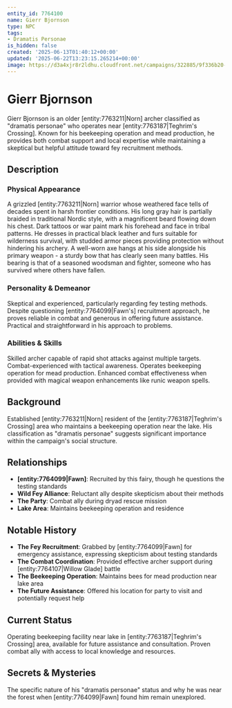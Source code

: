 ```yaml
---
entity_id: 7764100
name: Gierr Bjornson
type: NPC
tags:
- Dramatis Personae
is_hidden: false
created: '2025-06-13T01:40:12+00:00'
updated: '2025-06-22T13:23:15.265214+00:00'
image: https://d3a4xjr8r2ldhu.cloudfront.net/campaigns/322885/9f336b20-26d1-4e2b-8384-538c3327c1ca.jpg
---
```


# Gierr Bjornson

Gierr Bjornson is an older [entity:7763211|Norn] archer classified as "dramatis personae" who operates near [entity:7763187|Teghrim's Crossing]. Known for his beekeeping operation and mead production, he provides both combat support and local expertise while maintaining a skeptical but helpful attitude toward fey recruitment methods.

## Description

### Physical Appearance

A grizzled [entity:7763211|Norn] warrior whose weathered face tells of decades spent in harsh frontier conditions. His long gray hair is partially braided in traditional Nordic style, with a magnificent beard flowing down his chest. Dark tattoos or war paint mark his forehead and face in tribal patterns. He dresses in practical black leather and furs suitable for wilderness survival, with studded armor pieces providing protection without hindering his archery. A well-worn axe hangs at his side alongside his primary weapon - a sturdy bow that has clearly seen many battles. His bearing is that of a seasoned woodsman and fighter, someone who has survived where others have fallen.

### Personality & Demeanor

Skeptical and experienced, particularly regarding fey testing methods. Despite questioning [entity:7764099|Fawn's] recruitment approach, he proves reliable in combat and generous in offering future assistance. Practical and straightforward in his approach to problems.

### Abilities & Skills

Skilled archer capable of rapid shot attacks against multiple targets. Combat-experienced with tactical awareness. Operates beekeeping operation for mead production. Enhanced combat effectiveness when provided with magical weapon enhancements like runic weapon spells.

## Background

Established [entity:7763211|Norn] resident of the [entity:7763187|Teghrim's Crossing] area who maintains a beekeeping operation near the lake. His classification as "dramatis personae" suggests significant importance within the campaign's social structure.

## Relationships

- **[entity:7764099|Fawn]**: Recruited by this fairy, though he questions the testing standards
- **Wild Fey Alliance**: Reluctant ally despite skepticism about their methods
- **The Party**: Combat ally during dryad rescue mission
- **Lake Area**: Maintains beekeeping operation and residence

## Notable History

- **The Fey Recruitment**: Grabbed by [entity:7764099|Fawn] for emergency assistance, expressing skepticism about testing standards
- **The Combat Coordination**: Provided effective archer support during [entity:7764107|Willow Glade] battle
- **The Beekeeping Operation**: Maintains bees for mead production near lake area
- **The Future Assistance**: Offered his location for party to visit and potentially request help

## Current Status

Operating beekeeping facility near lake in [entity:7763187|Teghrim's Crossing] area, available for future assistance and consultation. Proven combat ally with access to local knowledge and resources.

## Secrets & Mysteries

The specific nature of his "dramatis personae" status and why he was near the forest when [entity:7764099|Fawn] found him remain unexplored.